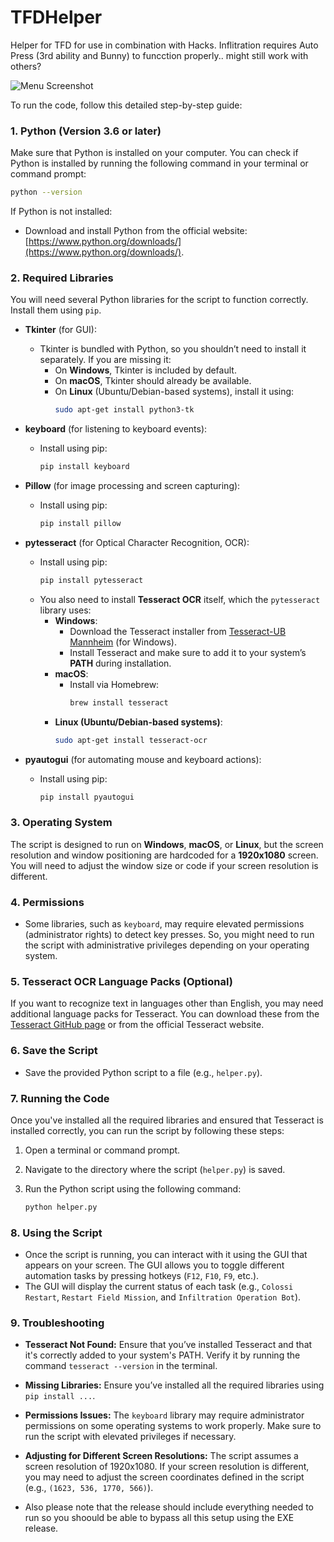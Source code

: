 # TFDHelper
Helper for TFD for use in combination with Hacks.
Inflitration requires Auto Press (3rd ability  and Bunny) to funcction properly.. might still work with others?

![Menu Screenshot](https://github.com/user-attachments/assets/0fc02944-e853-476d-9987-61ee00db7689)


To run the code, follow this detailed step-by-step guide:

### 1. **Python (Version 3.6 or later)**
Make sure that Python is installed on your computer. You can check if Python is installed by running the following command in your terminal or command prompt:

```bash
python --version
```

If Python is not installed:
- Download and install Python from the official website: [https://www.python.org/downloads/](https://www.python.org/downloads/).

### 2. **Required Libraries**
You will need several Python libraries for the script to function correctly. Install them using `pip`.

- **Tkinter** (for GUI):
  - Tkinter is bundled with Python, so you shouldn’t need to install it separately. If you are missing it:
    - On **Windows**, Tkinter is included by default.
    - On **macOS**, Tkinter should already be available.
    - On **Linux** (Ubuntu/Debian-based systems), install it using:
      ```bash
      sudo apt-get install python3-tk
      ```

- **keyboard** (for listening to keyboard events):
  - Install using pip:
    ```bash
    pip install keyboard
    ```

- **Pillow** (for image processing and screen capturing):
  - Install using pip:
    ```bash
    pip install pillow
    ```

- **pytesseract** (for Optical Character Recognition, OCR):
  - Install using pip:
    ```bash
    pip install pytesseract
    ```
  - You also need to install **Tesseract OCR** itself, which the `pytesseract` library uses:
    - **Windows**:
      - Download the Tesseract installer from [Tesseract-UB Mannheim](https://github.com/UB-Mannheim/tesseract/wiki) (for Windows).
      - Install Tesseract and make sure to add it to your system’s **PATH** during installation.
    - **macOS**:
      - Install via Homebrew:
        ```bash
        brew install tesseract
        ```
    - **Linux (Ubuntu/Debian-based systems)**:
      ```bash
      sudo apt-get install tesseract-ocr
      ```

- **pyautogui** (for automating mouse and keyboard actions):
  - Install using pip:
    ```bash
    pip install pyautogui
    ```

### 3. **Operating System**
The script is designed to run on **Windows**, **macOS**, or **Linux**, but the screen resolution and window positioning are hardcoded for a **1920x1080** screen. You will need to adjust the window size or code if your screen resolution is different.

### 4. **Permissions**
- Some libraries, such as `keyboard`, may require elevated permissions (administrator rights) to detect key presses. So, you might need to run the script with administrative privileges depending on your operating system.

### 5. **Tesseract OCR Language Packs (Optional)**
If you want to recognize text in languages other than English, you may need additional language packs for Tesseract. You can download these from the [Tesseract GitHub page](https://github.com/tesseract-ocr/tesseract) or from the official Tesseract website.

### 6. **Save the Script**
- Save the provided Python script to a file (e.g., `helper.py`).

### 7. **Running the Code**
Once you've installed all the required libraries and ensured that Tesseract is installed correctly, you can run the script by following these steps:

1. Open a terminal or command prompt.
2. Navigate to the directory where the script (`helper.py`) is saved.
3. Run the Python script using the following command:

   ```bash
   python helper.py
   ```

### 8. **Using the Script**
- Once the script is running, you can interact with it using the GUI that appears on your screen. The GUI allows you to toggle different automation tasks by pressing hotkeys (`F12`, `F10`, `F9`, etc.).
- The GUI will display the current status of each task (e.g., `Colossi Restart`, `Restart Field Mission`, and `Infiltration Operation Bot`).

### 9. **Troubleshooting**

- **Tesseract Not Found:** Ensure that you’ve installed Tesseract and that it's correctly added to your system's PATH. Verify it by running the command `tesseract --version` in the terminal.
  
- **Missing Libraries:** Ensure you’ve installed all the required libraries using `pip install ...`.

- **Permissions Issues:** The `keyboard` library may require administrator permissions on some operating systems to work properly. Make sure to run the script with elevated privileges if necessary.

- **Adjusting for Different Screen Resolutions:** The script assumes a screen resolution of 1920x1080. If your screen resolution is different, you may need to adjust the screen coordinates defined in the script (e.g., `(1623, 536, 1770, 566)`).

- Also please note that the release should include everything needed to run so you shoould be able to bypass all this setup using the EXE release.

